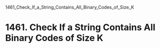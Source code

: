 1461_Check_If_a_String_Contains_All_Binary_Codes_of_Size_K
# 1461. Check If a String Contains All Binary Codes of Size K

